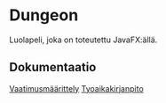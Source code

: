 # Dungeon
Luolapeli, joka on toteutettu JavaFX:ällä.

## Dokumentaatio
[Vaatimusmäärittely](docs/vaatimusmaarittely.md)
[Tyoaikakirjanpito](docs/tyoaikakirjanpito.md)

